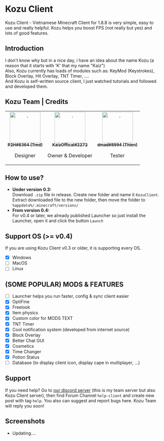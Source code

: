 # Kozu Client
Kozu Client - Vietnamese Minecraft Client for 1.8.8 is very simple, easy to use and really helpful. Kozu helps you boost FPS (not really but yes) and lots of good features.

## Introduction
I don't know why but in a nice day, i have an idea about the name Kozu (a reason that it starts with 'K' that my name "Kaiz") <br>
Also, Kozu currently has loads of modules such as: KeyMod (Keystrokes), Block Overlay, Hit Overlay, TNT Timer, .... <br>
And Kozu is self-written source client, I just watched tutorials and followed and developed them. <br>

## Kozu Team | Credits
<table>
    <tr>
      <td align="center"><a href="https://discord.com/users/774965608324268042"><img src="https://cdn.discordapp.com/avatars/774965608324268042/9e97f1a4b6ba0fda322108bdab20cf0a.png" width="100px;" alt="."/><br/><sub><b>P2H#8364 (Tred)</b></sub></a><br/><p>Designer</p></td>
      <td align="center"><a href="https://discord.com/users/744831818632658944"><img src="https://cdn.discordapp.com/avatars/744831818632658944/ca19079b537f3d8da87c334bbcea1591.png" width="100px;" alt="."/><br/><sub><b>KaizOffical#2272</b></sub></a><br/><p>Owner & Developer</p></td>
      <td align="center"><a href="https://discord.com/users/739090463327387708"><img src="https://cdn.discordapp.com/avatars/739090463327387708/f2bea71cddcaa33073317d782e42195a.png" width="100px;" alt="."/><br/><sub><b>dmad#8994 (Thien)</b></sub></a><br/><p>Tester</p></td>
    </tr>
</table>

## How to use?
- <b>Under version 0.3: </b> <br>
Download `.zip` file in release. Create new folder and name it `KozuClient`. Extract downloaded file to the new folder, then move the folder to `%appdata%/.minecraft/versions/`
- <b>From version 0.4: </b> <br>
For v0.4 or later, we already published Launcher so just install the Launcher, open it and click the button `Launch`

## Support OS (>= v0.4)
If you are using Kozu Client v0.3 or older, it is supporting every OS.
- [x] Windows
- [ ] MacOS
- [ ] Linux

## (SOME POPULAR) MODS & FEATURES
- [ ] Launcher helps you run faster, config & sync client easier <br>
- [x] OptiFine
- [x] Freelook 
- [x] Item physics
- [x] Custom color for MODS TEXT
- [x] TNT Timer
- [x] Cool notification system (developed from internet source)
- [x] Block Overlay
- [x] Better Chat GUI
- [x] Cosmetics
- [x] Time Changer
- [x] Potion Status
- [ ] Database (to display client icon, display cape in multiplayer, ...)

## Support
If you need help? Go to [our discord server](https://discord.gg/QsHXM7v7wq) (this is my team server but also Kozu Client server), then find Forum Channel `help-client` and create new post with tag `help`. You also can suggest and report bugs here. Kozu Team will reply you soon!

## Screenshots
- Updating....
